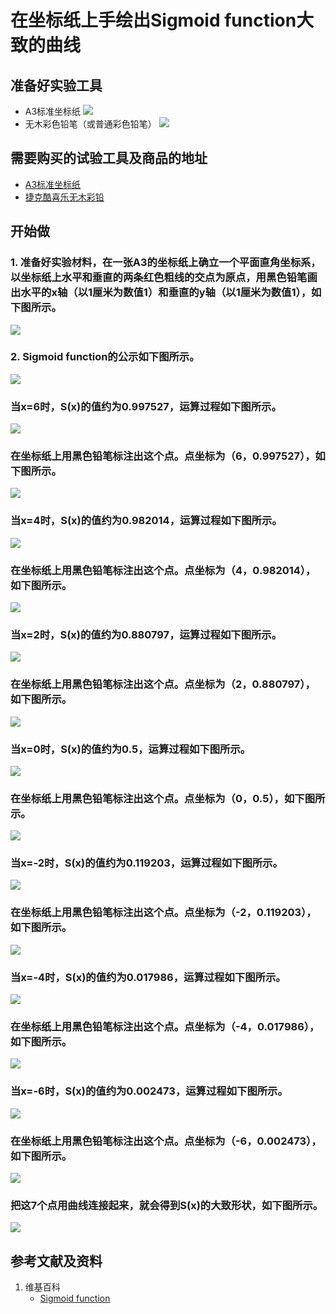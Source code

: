 # 在坐标纸上手绘出Sigmoid function大致的曲线

## 准备好实验工具

- A3标准坐标纸
![](/images/Sigmoid_function/在坐标纸上手绘出大致的曲线/A3标准坐标纸.jpg)
- 无木彩色铅笔（或普通彩色铅笔）
![](/images/Sigmoid_function/在坐标纸上手绘出大致的曲线/无木彩色铅笔.jpg)

## 需要购买的试验工具及商品的地址

- [A3标准坐标纸](https://detail.tmall.com/item.htm?id=27142292922&ali_refid=a3_430583_1006:1105863285:N:dZ%20MV6sJ%20YlXqxaoC1QlJw==:77285e2bbcb0cebf9d00068f21bd840f&ali_trackid=1_77285e2bbcb0cebf9d00068f21bd840f&spm=a230r.1.14.1&skuId=3165771512170)
- [捷克酷喜乐无木彩铅](https://detail.tmall.com/item.htm?spm=a230r.1.14.8.7a1b4237sLkqe4&id=10680260235&cm_id=140105335569ed55e27b&abbucket=9&skuId=3447429972029)

## 开始做

### 1. 准备好实验材料，在一张A3的坐标纸上确立一个平面直角坐标系，以坐标纸上水平和垂直的两条红色粗线的交点为原点，用黑色铅笔画出水平的x轴（以1厘米为数值1）和垂直的y轴（以1厘米为数值1），如下图所示。

![](/images/Sigmoid_function/在坐标纸上手绘出大致的曲线/1a.jpg)

### 2. Sigmoid function的公示如下图所示。

![](/images/Sigmoid_function/在坐标纸上手绘出大致的曲线/2a0.jpg)

### 当x=6时，S(x)的值约为0.997527，运算过程如下图所示。

![](/images/Sigmoid_function/在坐标纸上手绘出大致的曲线/2a1.jpg)

### 在坐标纸上用黑色铅笔标注出这个点。点坐标为（6，0.997527），如下图所示。

![](/images/Sigmoid_function/在坐标纸上手绘出大致的曲线/2a1_1.jpg)

### 当x=4时，S(x)的值约为0.982014，运算过程如下图所示。

![](/images/Sigmoid_function/在坐标纸上手绘出大致的曲线/2a2.jpg)

### 在坐标纸上用黑色铅笔标注出这个点。点坐标为（4，0.982014），如下图所示。

![](/images/Sigmoid_function/在坐标纸上手绘出大致的曲线/2a2_1.jpg)

### 当x=2时，S(x)的值约为0.880797，运算过程如下图所示。

![](/images/Sigmoid_function/在坐标纸上手绘出大致的曲线/2a3.jpg)

### 在坐标纸上用黑色铅笔标注出这个点。点坐标为（2，0.880797），如下图所示。

![](/images/Sigmoid_function/在坐标纸上手绘出大致的曲线/2a3_1.jpg)

### 当x=0时，S(x)的值约为0.5，运算过程如下图所示。

![](/images/Sigmoid_function/在坐标纸上手绘出大致的曲线/2a4.jpg)

### 在坐标纸上用黑色铅笔标注出这个点。点坐标为（0，0.5），如下图所示。

![](/images/Sigmoid_function/在坐标纸上手绘出大致的曲线/2a4_1.jpg)

### 当x=-2时，S(x)的值约为0.119203，运算过程如下图所示。

![](/images/Sigmoid_function/在坐标纸上手绘出大致的曲线/2a5.jpg)

### 在坐标纸上用黑色铅笔标注出这个点。点坐标为（-2，0.119203），如下图所示。

![](/images/Sigmoid_function/在坐标纸上手绘出大致的曲线/2a5_1.jpg)

### 当x=-4时，S(x)的值约为0.017986，运算过程如下图所示。

![](/images/Sigmoid_function/在坐标纸上手绘出大致的曲线/2a6.jpg)

### 在坐标纸上用黑色铅笔标注出这个点。点坐标为（-4，0.017986），如下图所示。

![](/images/Sigmoid_function/在坐标纸上手绘出大致的曲线/2a6_1.jpg)

### 当x=-6时，S(x)的值约为0.002473，运算过程如下图所示。

![](/images/Sigmoid_function/在坐标纸上手绘出大致的曲线/2a7.jpg)

### 在坐标纸上用黑色铅笔标注出这个点。点坐标为（-6，0.002473），如下图所示。

![](/images/Sigmoid_function/在坐标纸上手绘出大致的曲线/2a7_1.jpg)

### 把这7个点用曲线连接起来，就会得到S(x)的大致形状，如下图所示。

![](/images/Sigmoid_function/在坐标纸上手绘出大致的曲线/2a8.jpg)

## 参考文献及资料

1. 维基百科
	- [Sigmoid function](https://en.wikipedia.org/wiki/Sigmoid_function) 
